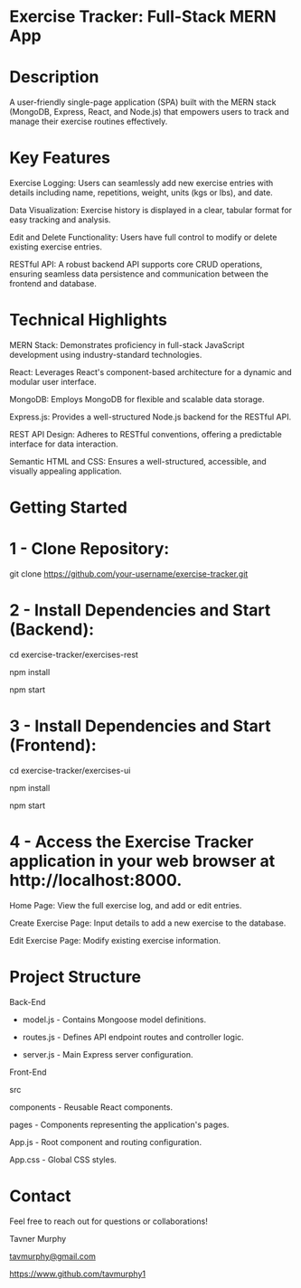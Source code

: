 # Exercise Tracker: Full-Stack MERN App

# Description

  A user-friendly single-page application (SPA) built with the MERN stack (MongoDB, Express, React, and Node.js) that empowers users to track and manage their exercise routines   effectively.

# Key Features

  Exercise Logging: Users can seamlessly add new exercise entries with details including name, repetitions, weight, units (kgs or lbs), and date.

  Data Visualization: Exercise history is displayed in a clear, tabular format for easy tracking and analysis.

  Edit and Delete Functionality: Users have full control to modify or delete existing exercise entries.

  RESTful API: A robust backend API supports core CRUD operations, ensuring seamless data persistence and communication between the frontend and database.

# Technical Highlights

  MERN Stack: Demonstrates proficiency in full-stack JavaScript development using industry-standard technologies.

  React: Leverages React's component-based architecture for a dynamic and modular user interface.

  MongoDB: Employs MongoDB for flexible and scalable data storage.

  Express.js: Provides a well-structured Node.js backend for the RESTful API.

  REST API Design: Adheres to RESTful conventions, offering a predictable interface for data interaction.

  Semantic HTML and CSS: Ensures a well-structured, accessible, and visually appealing application.

# Getting Started

# 1 - Clone Repository:

  git clone https://github.com/your-username/exercise-tracker.git

# 2 - Install Dependencies and Start (Backend):
  
  cd exercise-tracker/exercises-rest
  
  npm install
  
  npm start 

# 3 - Install Dependencies and Start (Frontend):

  cd exercise-tracker/exercises-ui

  npm install 

  npm start

# 4 - Access the Exercise Tracker application in your web browser at http://localhost:8000.

  Home Page: View the full exercise log, and add or edit entries.

  Create Exercise Page: Input details to add a new exercise to the database.

  Edit Exercise Page: Modify existing exercise information.

# Project Structure
  
  Back-End

  - model.js - Contains Mongoose model definitions.

  - routes.js - Defines API endpoint routes and controller logic.

  - server.js - Main Express server configuration.

  Front-End

  src

  components - Reusable React components.

  pages - Components representing the application's pages.

  App.js - Root component and routing configuration.

  App.css - Global CSS styles.

# Contact

  Feel free to reach out for questions or collaborations!

  Tavner Murphy
  
  tavmurphy@gmail.com
  
  https://www.github.com/tavmurphy1
